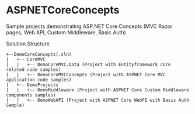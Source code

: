 # ASPNETCoreConcepts
Sample projects demonstrating ASP.NET Core Concepts (MVC Razor pages, Web API, Custom Middleware, Basic Auth)

Solution Structure
```
+--DemoCoreConcepts(.sln)
|   +-- CoreMVC
|   |   +-- DemoCoreMVC.Data (Project with Entityframework core related code samples)
|   |   +-- DemoCoreMVCConcepts (Project with ASPNET Core MVC application code samples)
|   +-- DemoProjects
|   |   +-- DemoMiddleware (Project with ASPNET Core Custom Middleware components samples)
|   |   +-- DemoWebAPI (Project with ASPNET Core WebPI with Basic Auth Sample)